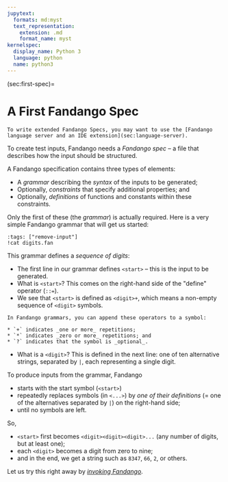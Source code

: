 ```yaml
---
jupytext:
  formats: md:myst
  text_representation:
    extension: .md
    format_name: myst
kernelspec:
  display_name: Python 3
  language: python
  name: python3
---
```


(sec:first-spec)=
# A First Fandango Spec

```{tip}
To write extended Fandango Specs, you may want to use the [Fandango language server and an IDE extension](sec:language-server).
```

To create test inputs, Fandango needs a _Fandango spec_ – a file that describes how the input should be structured.

A Fandango specification contains three types of elements:

* A _grammar_ describing the _syntax_ of the inputs to be generated;
* Optionally, _constraints_ that specify additional properties; and
* Optionally, _definitions_ of functions and constants within these constraints.

Only the first of these (the _grammar_) is actually required.
Here is a very simple Fandango grammar that will get us started:

```{code-cell}
:tags: ["remove-input"]
!cat digits.fan
```

This grammar defines a _sequence of digits_:

* The first line in our grammar defines `<start>` – this is the input to be generated.
* What is `<start>`? This comes on the right-hand side of the "define" operator (`::=`).
* We see that `<start>` is defined as `<digit>+`, which means a non-empty sequence of `<digit>` symbols.
```{margin}
In Fandango grammars, you can append these operators to a symbol:

* `+` indicates _one or more_ repetitions;
* `*` indicates _zero or more_ repetitions; and
* `?` indicates that the symbol is _optional_.
```
* What is a `<digit>`? This is defined in the next line: one of ten alternative strings, separated by `|`, each representing a single digit.

To produce inputs from the grammar, Fandango

* starts with the start symbol (`<start>`)
* repeatedly replaces symbols (in `<...>`) by _one of their definitions_ (= one of the alternatives separated by `|`) on the right-hand side;
* until no symbols are left.

So,

* `<start>` first becomes `<digit><digit><digit>...` (any number of digits, but at least one);
* each `<digit>` becomes a digit from zero to nine;
* and in the end, we get a string such as `8347`, `66`, `2`, or others.

Let us try this right away by [_invoking Fandango_](sec:Invoking).